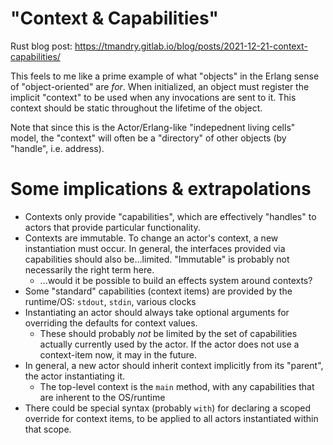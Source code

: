 # "Context & Capabilities"

Rust blog post: https://tmandry.gitlab.io/blog/posts/2021-12-21-context-capabilities/

This feels to me like a prime example of what "objects" in the Erlang sense of
"object-oriented" are *for*. When initialized, an object must register the
implicit "context" to be used when any invocations are sent to it. This context
should be static throughout the lifetime of the object.

Note that since this is the Actor/Erlang-like "indepednent living cells" model,
the "context" will often be a "directory" of other objects (by "handle", i.e.
address).

# Some implications & extrapolations

* Contexts only provide "capabilities", which are effectively "handles" to
  actors that provide particular functionality.
* Contexts are immutable. To change an actor's context, a new instantiation
  must occur. In general, the interfaces provided via capabilities should also
  be...limited. "Immutable" is probably not necessarily the right term here.
  * ...would it be possible to build an effects system around contexts?
* Some "standard" capabilities (context items) are provided by the runtime/OS:
  `stdout`, `stdin`, various clocks
* Instantiating an actor should always take optional arguments for overriding
  the defaults for context values.
  * These should probably *not* be limited by the set of capabilities actually
    currently used by the actor. If the actor does not use a context-item now,
    it may in the future.
* In general, a new actor should inherit context implicitly from its "parent",
  the actor instantiating it.
  * The top-level context is the `main` method, with any capabilities that are
    inherent to the OS/runtime
* There could be special syntax (probably `with`) for declaring a scoped
  override for context items, to be applied to all actors instantiated within
  that scope.
